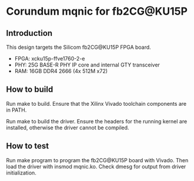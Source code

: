 # Corundum mqnic for fb2CG@KU15P

## Introduction

This design targets the Silicom fb2CG@KU15P FPGA board.

* FPGA: xcku15p-ffve1760-2-e
* PHY: 25G BASE-R PHY IP core and internal GTY transceiver
* RAM: 16GB DDR4 2666 (4x 512M x72)

## How to build

Run make to build.  Ensure that the Xilinx Vivado toolchain components are
in PATH.

Run make to build the driver.  Ensure the headers for the running kernel are
installed, otherwise the driver cannot be compiled.

## How to test

Run make program to program the fb2CG@KU15P board with Vivado.  Then load the
driver with insmod mqnic.ko.  Check dmesg for output from driver
initialization.


